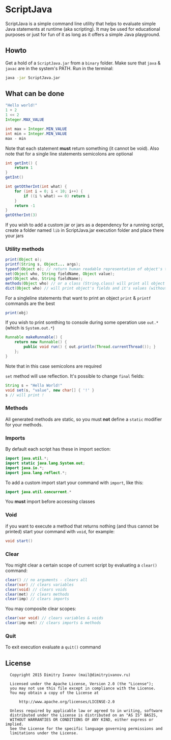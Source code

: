 # ScriptJava
ScriptJava is a simple command line utility that helps to evaluate simple Java statements at runtime (aka scripting).
It may be used for educational purposes or just for fun of it as long as it offers a simple Java playground.

## Howto
Get a hold of a `ScriptJava.jar` from a `binary` folder. Make sure that `java` & `javac` are in the system's PATH. Run in the terminal:
```bash
java -jar ScriptJava.jar
```

## What can be done
```java
"Hello world!"
1 + 2
1 << 2
Integer.MAX_VALUE
```

```java
int max = Integer.MIN_VALUE
int min = Integer.MIN_VALUE
max - min
```
Note that each statement **must** return something (it cannot be void). Also note that for a single line statements semicolons are optional

```java
int getInt() {
	return 1
}
getInt()
```

```java
int getOtherInt(int what) {
	for (int i = 0; i < 10; i++) {
    	if ((i % what) == 0) return i
    }
    return -1
}
getOtherInt(3)
```

If you wish to add a custom jar or jars as a dependency for a running script, create a folder named `lib` in ScriptJava.jar execution folder and place there your jars

### Utility methods

```java
print(Object o);
printf(String s, Object... args);
typeof(Object o); // return human readable representation of object's type
set(Object who, String fieldName, Object value);
get(Object who, String fieldName);
methods(Object who) // or a class (String.class) will print all object's class methods
dict(Object who) // will print object's fields and it's values (without recursion)
```

For a singleline statements that want to print an object `print` & `printf` commands are the best
```java
print(obj)
```

If you wish to print somthing to console during some operation use `out.*` (which is `System.out.*`)
```java
Runnable makeRunnable() {
	return new Runnable() {
    	public void run() { out.println(Thread.currentThread()); }
    };
}
```
Note that in this case semicolons are required

`set` method will use reflection. It's possible to change `final` fields:
```java
String s = "Hello World!"
void set(s, "value", new char[] { '!' }
s // will print !
```

### Methods
All generated methods are static, so you must **not** define a `static` modifier for your methods.

### Imports
By default each script has these in import section:
```java
import java.util.*;
import static java.lang.System.out;
import java.io.*;
import java.lang.reflect.*;
```

To add a custom import start your command with `import`, like this:
```java
import java.util.concurrent.*
```
You **must** import before accessing classes


### Void
if you want to execute a method that returns nothing (and thus cannot be printed) start your command with `void`, for example:
```java
void start()
```

### Clear
You might clear a certain scope of current script by evaluating a `clear()` command:
```java
clear() // no arguments - clears all
clear(var) // clears variables
clear(void) // clears voids
clear(met) // clears methods
clear(imp) // clears imports
```
You may composite clear scopes:
```java
clear(var void) // clears variables & voids
clear(imp met) // clears imports & methods
```

### Quit
To exit execution evaluate a `quit()` command

## License

```
  Copyright 2015 Dimitry Ivanov (mail@dimitryivanov.ru)

  Licensed under the Apache License, Version 2.0 (the "License");
  you may not use this file except in compliance with the License.
  You may obtain a copy of the License at

      http://www.apache.org/licenses/LICENSE-2.0

  Unless required by applicable law or agreed to in writing, software
  distributed under the License is distributed on an "AS IS" BASIS,
  WITHOUT WARRANTIES OR CONDITIONS OF ANY KIND, either express or implied.
  See the License for the specific language governing permissions and
  limitations under the License.
```